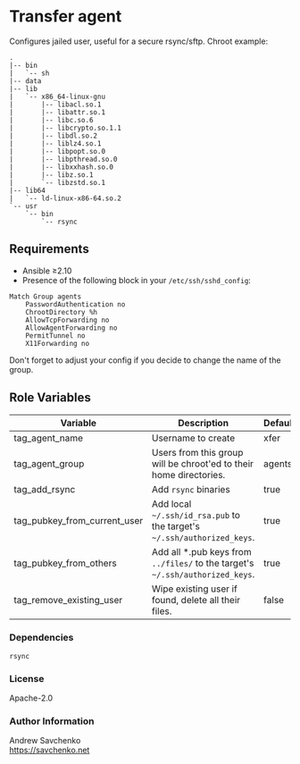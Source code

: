 # Transfer agent

Configures jailed user, useful for a secure rsync/sftp. Chroot example:

```
.
|-- bin
|   `-- sh
|-- data
|-- lib
|   `-- x86_64-linux-gnu
|       |-- libacl.so.1
|       |-- libattr.so.1
|       |-- libc.so.6
|       |-- libcrypto.so.1.1
|       |-- libdl.so.2
|       |-- liblz4.so.1
|       |-- libpopt.so.0
|       |-- libpthread.so.0
|       |-- libxxhash.so.0
|       |-- libz.so.1
|       `-- libzstd.so.1
|-- lib64
|   `-- ld-linux-x86-64.so.2
`-- usr
    `-- bin
        `-- rsync
```

## Requirements

- Ansible ≥2.10
- Presence of the following block in your `/etc/ssh/sshd_config`:

```sshdconfig
Match Group agents
    PasswordAuthentication no
    ChrootDirectory %h
    AllowTcpForwarding no
    AllowAgentForwarding no
    PermitTunnel no
    X11Forwarding no
```

Don't forget to adjust your config if you decide to change the name of the group.


## Role Variables

| Variable                     | Description                                                                   | Default |
|------------------------------|-------------------------------------------------------------------------------|---------|
| tag_agent_name               | Username to create                                                            | xfer    |
| tag_agent_group              | Users from this group will be chroot'ed to their home directories.            | agents  |
| tag_add_rsync                | Add `rsync` binaries                                                          | true    |
| tag_pubkey_from_current_user | Add local `~/.ssh/id_rsa.pub` to the target's `~/.ssh/authorized_keys`.       | true    |
| tag_pubkey_from_others       | Add all *.pub keys from `../files/` to the target's `~/.ssh/authorized_keys`. | true    |
| tag_remove_existing_user     | Wipe existing user if found, delete all their files.                          | false   |


### Dependencies

`rsync`


### License

Apache-2.0


### Author Information

Andrew Savchenko\
https://savchenko.net
